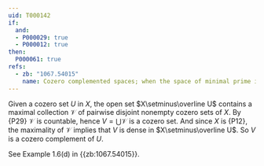 ```yaml
---
uid: T000142
if:
  and:
  - P000029: true
  - P000012: true
then:
  P000061: true
refs:
  - zb: "1067.54015"
    name: Cozero complemented spaces; when the space of minimal prime ideals of a $C(X)$ is compact (Henriksen & Woods)
---
```


Given a cozero set $U$ in $X$, the open set $X\setminus\overline U$
contains a maximal collection $\mathscr V$ of pairwise disjoint nonempty cozero sets of $X$.
By {P29} $\mathscr V$ is countable,
hence $V=\bigcup\mathscr V$ is a cozero set.
And since $X$ is {P12}, the maximality of $\mathscr V$
implies that $V$ is dense in $X\setminus\overline U$.
So $V$ is a cozero complement of $U$.

See Example 1.6(d) in {{zb:1067.54015}}.
